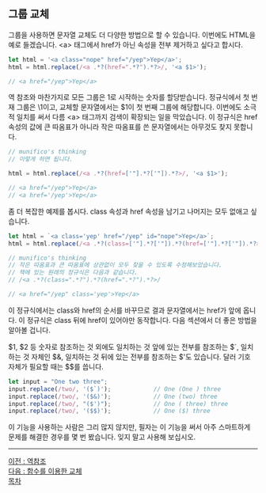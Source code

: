 ## 그룹 교체
그룹을 사용하면 문자열 교체도 더 다양한 방법으로 할 수 있습니다. 이번에도 HTML을 예로 들겠습니다. \<a> 태그에서 href가 아닌 속성을 전부 제거하고 싶다고 합시다.

```javascript
let html = '<a class="nope" href="/yep">Yep</a>';
html = html.replace(/<a .*?(href=".*?").*?>/, '<a $1>');

// <a href="/yep">Yep</a>
```

역 참조와 마찬가지로 모든 그룹은 1로 시작하는 숫자를 할당받습니다. 정규식에서 첫 번재 그룹은 \1이고, 교체할 문자열에서는 $1이 첫 번째 그룹에 해당합니다. 이번에도 소극적 일치를 써서 다름 \<a> 태그까지 검색이 확장되는 일을 막았습니다. 이 정규식은 href 속성의 값에 큰 따옴표가 아니라 작은 따옴표를 쓴 문자열에서는 아무것도 찾지 못합니다.

```javascript
// munifico's thinking
// 이렇게 하면 됩니다.

html = html.replace(/<a .*?(href=['"].*?['"]).*?>/, '<a $1>');

// <a href="/yep">Yep</a>
// <a href='/yep'>Yep</a>
```

좀 더 복잡한 예제를 봅시다. class 속성과 href 속성을 남기고 나머지는 모두 없애고 싶습니다.

```javascript
let html = `<a class='yep' href="/yep" id="nope">Yep</a>`;
html = html.replace(/<a .*?(class=['"].*?['"]).*?(href=['"].*?['"]).*?>/, '<a $2 $1>');

// munifico's thinking
// 작은 따옴표과 큰 따옴표에 상관없이 모두 찾을 수 있도록 수정해보았습니다.
// 책에 있는 원래의 정규식은 다음과 같습니다.
// /<a .*?(class=".*?").*?(href=".*?").*?>/

// <a href="/yep" class='yep'>Yep</a>
```

이 정규식에서는 class와 href의 순서를 바꾸므로 결과 문자열에서는 href가 앞에 옵니다. 이 정규식은 class 뒤에 href이 있어야만 동작합니다. 다음 섹션에서 더 좋은 방법을 알아볼 겁니다.

$1, $2 등 숫자로 참조하는 것 외에도 일치하는 것 앞에 있는 전부를 참조하는 $`, 일치하는 것 자체인 $&, 일치하는 것 뒤에 있는 전부를 참조하는 $'도 있습니다. 달러 기호 자체가 필요할 때는 $$를 씁니다.

```javascript
let input = "One two three";
input.replace(/two/, '($`)');            // One (One ) three
input.replace(/two/, '($&)');            // One (two) three
input.replace(/two/, "($')");            // One ( three) three
input.replace(/two/, '($$)');            // One ($) three
```

이 기능을 사용하는 사람은 그리 많지 않지만, 필자는 이 기능을 써서 아주 스마트하게 문제를 해결한 경우를 몇 번 봤습니다. 잊지 말고 사용해 보십시오.


***
[이전 : 역참조](17.14.md) <br/>
[다음 : 함수를 이용한 교체](17.16.md) <br/>
[목차](../progressCheck.md)